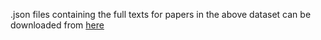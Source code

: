 .json files containing the full texts for papers in the above dataset can be downloaded from [here](https://bit.ly/3fzhlhD)
